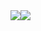 <div style="display: flex; flex-direction: row;">
 <img class="img" src="https://github-readme-stats.vercel.app/api?username=IAmTheOnion&show_icons=true&theme=radical" />
 <img class="img" src="https://github-readme-stats.vercel.app/api/top-langs/?username=IAmTheOnion&theme=radical&layout=compact&hide=css,html" />
</div>

